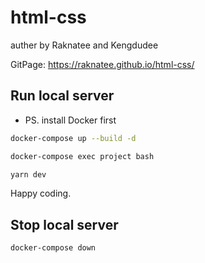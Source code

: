 # html-css

auther by Raknatee and Kengdudee


GitPage: https://raknatee.github.io/html-css/


## Run local server
- PS. install Docker first

```sh
docker-compose up --build -d
```
```sh
docker-compose exec project bash
```
```sh
yarn dev
```

Happy coding.

## Stop local server
```sh
docker-compose down
```
